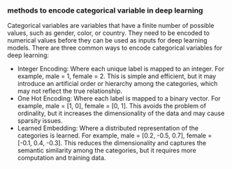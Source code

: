 ### methods to encode categorical variable in deep learning 

Categorical variables are variables that have a finite number of possible values, such as gender, color, or country. They need to be encoded to numerical values before they can be used as inputs for deep learning models. There are three common ways to encode categorical variables for deep learning:

- Integer Encoding: Where each unique label is mapped to an integer. For example, male = 1, female = 2. This is simple and efficient, but it may introduce an artificial order or hierarchy among the categories, which may not reflect the true relationship.
- One Hot Encoding: Where each label is mapped to a binary vector. For example, male = [1, 0], female = [0, 1]. This avoids the problem of ordinality, but it increases the dimensionality of the data and may cause sparsity issues.
- Learned Embedding: Where a distributed representation of the categories is learned. For example, male = [0.2, -0.5, 0.7], female = [-0.1, 0.4, -0.3]. This reduces the dimensionality and captures the semantic similarity among the categories, but it requires more computation and training data.
